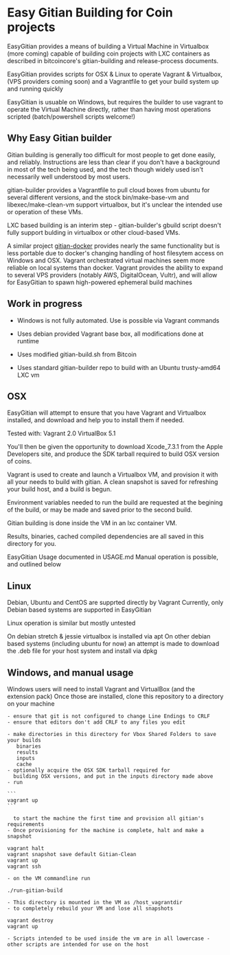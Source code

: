 # Easy Gitian Building for Coin projects

EasyGitian provides a means of building a Virtual Machine in Virtualbox 
(more coming) capable of building coin projects with LXC containers 
as described in bitcoincore's gitian-building and release-process documents.

EasyGitian provides scripts for OSX & Linux to operate Vagrant & Virtualbox, 
(VPS providers coming soon) and a Vagrantfile to get your build system up 
and running quickly

EasyGitian is usuable on Windows, but requires the builder to use vagrant 
to operate the Virtual Machine directly, rather than having most operations scripted
(batch/powershell scripts welcome!) 

## Why Easy Gitian builder
Gitian building is generally too difficult for most people to 
get done easily, and reliably. Instructions are less than 
clear if you don't have a background in most of the tech 
being used, and the tech though widely used isn't necessarily 
well understood by most users.

gitian-builder provides a Vagrantfile to pull cloud boxes from ubuntu for several 
different versions, and the stock bin/make-base-vm and libexec/make-clean-vm support virtualbox,
but it's unclear the intended use or operation of these VMs. 

LXC based building is an interim step - gitian-builder's gbuild script doesn't fully support bulding in virtualbox
or other cloud-based VMs. 

A similar project [gitian-docker](https://github.com/maza/gitian-docker) provides nearly the same functionality
but is less portable due to docker's changing handling of host filesytem access on Windows and OSX. Vagrant 
orchestrated virtual machines seem more reliable on local systems than docker. Vagrant provides the ability to expand 
to several VPS providers (notably AWS, DigitalOcean, Vultr), and will allow for EasyGitian to spawn high-powered ephemeral 
build machines 


## Work in progress 
 - Windows is not fully automated. Use is possible via
   Vagrant commands 

 - Uses debian provided Vagrant base box, all modifications done at runtime
 - Uses modified gitian-build.sh from Bitcoin
 - Uses standard gitian-builder repo to build with an Ubuntu trusty-amd64 LXC vm


## OSX 

 EasyGitian will attempt to ensure that you have Vagrant and Virtualbox 
 installed, and download and help you to install them if needed. 
 
 Tested with:
 Vagrant 2.0 
 VirtualBox 5.1

 You'll then be given the opportunity to download Xcode_7.3.1 from 
 the Apple Developers site, and produce the SDK tarball required to 
 build OSX version of coins.

 Vagrant is used to create and launch a Virtualbox VM, and provision it 
 with all your needs to build with gitian. A clean snapshot is saved for refreshing 
 your build host, and a build is begun. 

 Environment variables needed to run the build are requested at the begining of the build,
 or may be made and saved prior to the second build. 
 
 Gitian building is done inside the VM in an lxc container VM.

 Results, binaries, cached compiled dependencies are all saved in this directory for you.
 
 EasyGitian Usage documented in USAGE.md
 Manual operation is possible, and outlined below

## Linux 

 Debian, Ubuntu and CentOS are supprted directly by Vagrant
 Currently, only Debian based systems are supported in EasyGitian

 Linux operation is similar but mostly untested
 
 On debian stretch & jessie virtualbox is installed via apt
 On other debian based systems (including ubuntu for now) 
 an attempt is made to download the .deb file for your host system and install via dpkg 


## Windows, and manual usage
   Windows users will need to install Vagrant and VirtualBox (and the extension pack) 
   Once those are installed, clone this repository to a directory on your machine
   
    - ensure that git is not configured to change Line Endings to CRLF 
    - ensure that editors don't add CRLF to any files you edit

    - make directories in this directory for Vbox Shared Folders to save your builds
       binaries
       results
       inputs
       cache
    - optionally acquire the OSX SDK tarball required for 
      building OSX versions, and put in the inputs directory made above
    - run

    ```
    vagrant up
    ```

      to start the machine the first time and provision all gitian's requirements
    - Once provisioning for the machine is complete, halt and make a snapshot

  ```
  vagrant halt
  vagrant snapshot save default Gitian-Clean
  vagrant up
  vagrant ssh
  ```

    - on the VM commandline run

  ```
  ./run-gitian-build
  ```

    - This directory is mounted in the VM as /host_vagrantdir 
    - to completely rebuild your VM and lose all snapshots

  ```
  vagrant destroy
  vagrant up
  ```
    
    - Scripts intended to be used inside the vm are in all lowercase - other scripts are intended for use on the host
 
